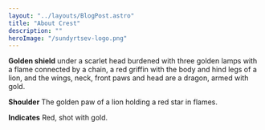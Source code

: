 ```yaml
---
layout: "../layouts/BlogPost.astro"
title: "About Crest"
description: ""
heroImage: "/sundyrtsev-logo.png"
---
```


__Golden shield__ 
under a scarlet head burdened with three golden lamps with a flame connected by a chain, a red griffin with the body and hind legs of a lion, and the wings, neck, front paws and head are a dragon, armed with gold.

__Shoulder__ 
The golden paw of a lion holding a red star in flames.

__Indicates__ 
Red, shot with gold.
